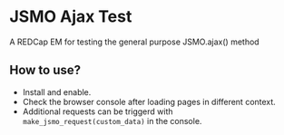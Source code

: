 # JSMO Ajax Test

A REDCap EM for testing the general purpose JSMO.ajax() method

## How to use?

- Install and enable.
- Check the browser console after loading pages in different context.
- Additional requests can be triggerd with `make_jsmo_request(custom_data)` in the console.
